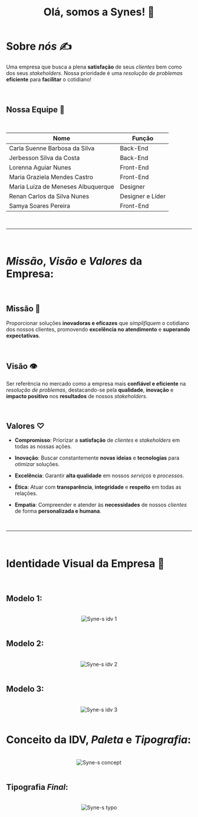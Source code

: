 <h1 align="center" style="border: none; margin-bottom: 0; text-decoration:none;">Olá, somos a Synes! 🧮</h1>

<br>

# Sobre *nós* ✍️
Uma empresa que busca a plena **satisfação** de seus *clientes* bem como dos seus *stakeholders*. Nossa prioridade é uma *resolução de problemas* **eficiente** para **facilitar** o cotidiano!

<br>

<a id="equipe"></a>
##  Nossa Equipe 🙋

<div align="center" >
<br>

  
  | Nome                                | Função             |
|-------------------------------------|--------------------|
| Carla Suenne Barbosa da Silva       | Back-End           |
| Jerbesson Silva da Costa            | Back-End           |
| Lorenna Aguiar Nunes                | Front-End          |
| Maria Graziela Mendes Castro        | Front-End          |
| Maria Luíza de Meneses Albuquerque  | Designer           |
| Renan Carlos da Silva Nunes         | Designer e Líder   |
| Samya Soares Pereira                | Front-End          |

     
</div>



<br>
<hr>
<br>

# *Missão*, *Visão* e *Valores* da Empresa:

<br>

## Missão 🎯

Proporcionar soluções **inovadoras e eficazes** que *simplifiquem* o cotidiano dos nossos clientes, promovendo **excelência no atendimento** e **superando expectativas**.


<br>

## Visão 👁️

Ser referência no mercado como a empresa mais **confiável e eficiente** na *resolução de problemas*, destacando-se pela **qualidade**, **inovação** e **impacto positivo** nos **resultados** de nossos *stakeholders*.


<br>

## Valores ♡

- **Compromisso**: Priorizar a **satisfação** de *clientes* e *stakeholders* em todas as nossas ações.
  
- **Inovação**: Buscar constantemente **novas ideias** e **tecnologias** para *otimizar* soluções.
  
- **Excelência**: Garantir **alta qualidade** em nossos *serviços* e *processos*.
  
- **Ética**: Atuar com **transparência**, **integridade** e **respeito** em todas as relações.
  
- **Empatia**: Compreender e atender às **necessidades** de nossos *clientes* de forma **personalizada e humana**.

  
<br>
<hr>
<br>

# Identidade Visual da Empresa 🎨

<br>

## Modelo 1:

<br>

<div align="center" >
    <img src="https://github.com/user-attachments/assets/baef7c21-e747-4c0a-bc53-0b58a9b47af0" alt="Syne-s idv 1">   
</div>
<br>
 
## Modelo 2:
<br>
<div align="center" >
    <img src="https://github.com/user-attachments/assets/f93114d3-db93-4ed4-bbfc-1c86a198f9ac" alt="Syne-s idv 2">   
</div>
<br>

## Modelo 3:
<br>

<div align="center" >
    <img src="https://github.com/user-attachments/assets/7696aea1-34bf-4f74-90da-57dd7bf1bf91" alt="Syne-s idv 3">   
</div>
<br>

# Conceito da IDV, *Paleta* e *Tipografia*:

<br>

<div align="center" >
    <img src="https://github.com/user-attachments/assets/d2b9456b-55cc-4eda-8618-3cd2c97291ee" alt="Syne-s concept">   
</div>
<br>

## Tipografia *Final*:

<br>

<div align="center" >
    <img src="https://github.com/user-attachments/assets/a9caccee-b4cf-47fc-a0d1-06ce227c4740" alt="Syne-s typo">   
</div>

